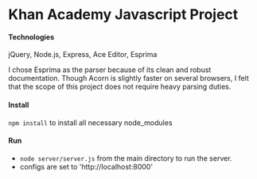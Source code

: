 # Khan Academy Javascript Project

#### Technologies
jQuery, Node.js, Express, Ace Editor, Esprima

I chose Esprima as the parser because of its clean and robust documentation. Though Acorn is slightly faster on several browsers, I felt that the scope of this project does not require heavy parsing duties.

#### Install
`npm install` to install all necessary node_modules

#### Run
* `node server/server.js` from the main directory to run the server.
* configs are set to 'http://localhost:8000'

